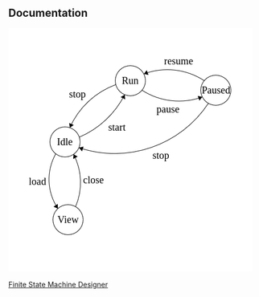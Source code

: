 ## Documentation

![states](states.png)

[Finite State Machine Designer](https://www.madebyevan.com/fsm/)

[comment]: # ("{"nodes":[{"x":311,"y":244,"text":"Idle","isAcceptState":false},{"x":441,"y":122,"text":"Run","isAcceptState":false},{"x":611,"y":141,"text":"Paused","isAcceptState":false},{"x":317,"y":399,"text":"View","isAcceptState":false}],"links":[{"type":"Link","nodeA":0,"nodeB":3,"text":"load","lineAngleAdjust":0,"parallelPart":0.5353978367165507,"perpendicularPart":34.698231713476126},{"type":"Link","nodeA":0,"nodeB":1,"text":"start","lineAngleAdjust":0,"parallelPart":0.5510246758678378,"perpendicularPart":23.201290363457925},{"type":"Link","nodeA":1,"nodeB":0,"text":"stop","lineAngleAdjust":0,"parallelPart":0.4968632371392723,"perpendicularPart":26.92058118508095},{"type":"Link","nodeA":1,"nodeB":2,"text":"pause","lineAngleAdjust":0,"parallelPart":0.5572519083969466,"perpendicularPart":30},{"type":"Link","nodeA":2,"nodeB":1,"text":"resume","lineAngleAdjust":0,"parallelPart":0.4961832061068702,"perpendicularPart":31},{"type":"Link","nodeA":2,"nodeB":0,"text":"stop","lineAngleAdjust":3.141592653589793,"parallelPart":0.4714588158117068,"perpendicularPart":-66.01737642169155},{"type":"Link","nodeA":3,"nodeB":0,"text":"close","lineAngleAdjust":0,"parallelPart":0.47858942065491195,"perpendicularPart":27.76294034181491}]}")